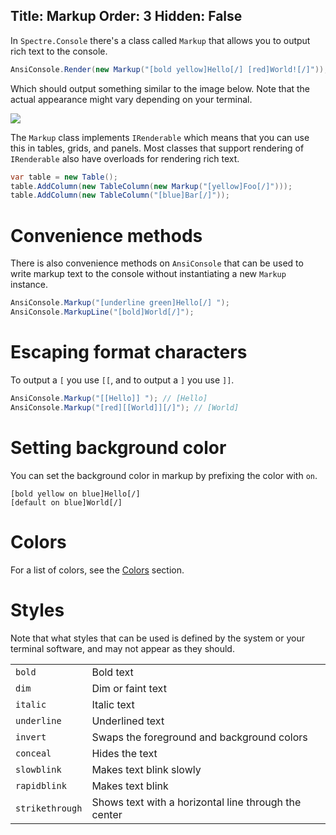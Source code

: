 Title: Markup
Order: 3
Hidden: False
---

In `Spectre.Console` there's a class called `Markup` that
allows you to output rich text to the console.

```csharp
AnsiConsole.Render(new Markup("[bold yellow]Hello[/] [red]World![/]"));
```

Which should output something similar to the image below. Note that the
actual appearance might vary depending on your terminal.

![](/spectre.console/assets/images/helloworld.png)


The `Markup` class implements `IRenderable` which means that you 
can use this in tables, grids, and panels. Most classes that support
rendering of `IRenderable` also have overloads for rendering rich text.

```csharp
var table = new Table();
table.AddColumn(new TableColumn(new Markup("[yellow]Foo[/]")));
table.AddColumn(new TableColumn("[blue]Bar[/]"));
```

# Convenience methods

There is also convenience methods on `AnsiConsole` that can be used
to write markup text to the console without instantiating a new `Markup`
instance.

```csharp
AnsiConsole.Markup("[underline green]Hello[/] ");
AnsiConsole.MarkupLine("[bold]World[/]");
```

# Escaping format characters

To output a `[` you use `[[`, and to output a `]` you use `]]`.

```csharp
AnsiConsole.Markup("[[Hello]] "); // [Hello]
AnsiConsole.Markup("[red][[World]][/]"); // [World]
```

# Setting background color

You can set the background color in markup by prefixing the color with
`on`.

```
[bold yellow on blue]Hello[/]
[default on blue]World[/]
```

# Colors

For a list of colors, see the [Colors](xref:colors) section.

# Styles

Note that what styles that can be used is defined by the system or your terminal software, and may not appear as they should.

<table class="table">
    <tr>
        <td><code>bold</code></td>
        <td>Bold text</td>
    </tr>
    <tr>
        <td><code>dim</code></td>
        <td>Dim or faint text</td>
    </tr>
    <tr>
        <td><code>italic</code></td>
        <td>Italic text</td>
    </tr>
    <tr>
        <td><code>underline</code></td>
        <td>Underlined text</td>
    </tr>
    <tr>
        <td><code>invert</code></td>
        <td>Swaps the foreground and background colors</td>
    </tr>
    <tr>
        <td><code>conceal</code></td>
        <td>Hides the text</td>
    </tr>
    <tr>
        <td><code>slowblink</code></td>
        <td>Makes text blink slowly</td>
    </tr>
    <tr>
        <td><code>rapidblink</code></td>
        <td>Makes text blink</td>
    </tr>
    <tr>
        <td><code>strikethrough</code></td>
        <td>Shows text with a horizontal line through the center</td>
    </tr>
</table>